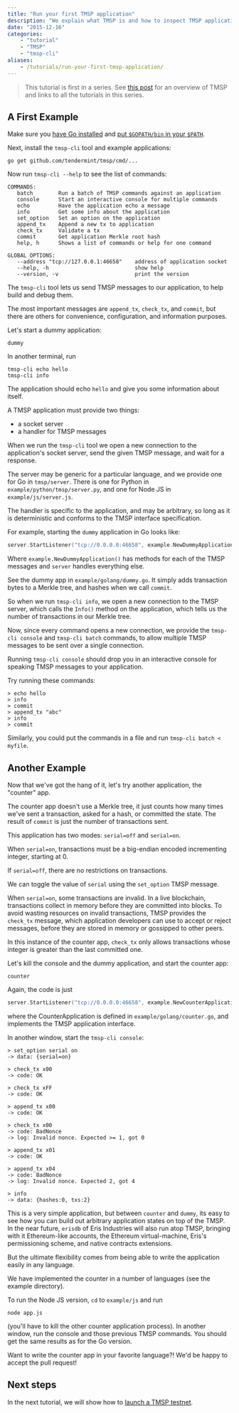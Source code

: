 ```yaml
---
title: "Run your first TMSP application"
description: "We explain what TMSP is and how to inspect TMSP applications using the tmsp-cli tool"
date: "2015-12-16"
categories: 
    - "tutorial"
    - "TMSP"
    - "tmsp-cli"
aliases:
    - /tutorials/run-your-first-tmsp-application/
---
```


> This tutorial is first in a series.  See [this post](/posts/tendermint-socket-protocol/) for an overview of TMSP and links to all the tutorials in this series.


## A First Example

Make sure you [have Go installed](https://golang.org/doc/install) and [put `$GOPATH/bin` in your `$PATH`](https://github.com/tendermint/tendermint/wiki/Setting-GOPATH).

Next, install the `tmsp-cli` tool and example applications:

```
go get github.com/tendermint/tmsp/cmd/...
```

Now run `tmsp-cli --help` to see the list of commands:

```
COMMANDS:
   batch        Run a batch of TMSP commands against an application
   console      Start an interactive console for multiple commands
   echo         Have the application echo a message
   info         Get some info about the application
   set_option   Set an option on the application
   append_tx    Append a new tx to application
   check_tx     Validate a tx
   commit       Get application Merkle root hash
   help, h      Shows a list of commands or help for one command
   
GLOBAL OPTIONS:
   --address "tcp://127.0.0.1:46658"    address of application socket
   --help, -h                           show help
   --version, -v                        print the version
```

The `tmsp-cli` tool lets us send TMSP messages to our application, to help build and debug them.

The most important messages are `append_tx`, `check_tx`, and `commit`,
but there are others for convenience, configuration, and information purposes.

Let's start a dummy application:

```
dummy
```

In another terminal, run 

```
tmsp-cli echo hello
tmsp-cli info
```

The application should echo `hello` and give you some information about itself.

A TMSP application must provide two things:

  - a socket server
  - a handler for TMSP messages

When we run the `tmsp-cli` tool we open a new connection to the application's socket server, 
send the given TMSP message, and wait for a response.

The server may be generic for a particular language, and we provide one for Go in `tmsp/server`.
There is one for Python in `example/python/tmsp/server.py`, and one for Node JS in `example/js/server.js`.

The handler is specific to the application, and may be arbitrary, 
so long as it is deterministic and conforms to the TMSP interface specification.

For example, starting the `dummy` application in Go looks like:

```go
server.StartListener("tcp://0.0.0.0:46658", example.NewDummyApplication())
```

Where `example.NewDummyApplication()` has methods for each of the TMSP messages and `server` handles everything else.

See the dummy app in `example/golang/dummy.go`. It simply adds transaction bytes to a Merkle tree, and hashes when we call `commit`.

So when we run `tmsp-cli info`, we open a new connection to the TMSP server, which calls the `Info()` method on the application, which tells us the number of transactions in our Merkle tree.

Now, since every command opens a new connection, we provide the `tmsp-cli console` and `tmsp-cli batch` commands, 
to allow multiple TMSP messages to be sent over a single connection.

Running `tmsp-cli console` should drop you in an interactive console for speaking TMSP messages to your application.

Try running these commands:

```
> echo hello
> info
> commit
> append_tx "abc"
> info
> commit
```

Similarly, you could put the commands in a file and run `tmsp-cli batch < myfile`.

## Another Example

Now that we've got the hang of it, let's try another application, the "counter" app.

The counter app doesn't use a Merkle tree, it just counts how many times we've sent a transaction,
asked for a hash, or committed the state. The result of `commit` is just the number of transactions sent.

This application has two modes: `serial=off` and `serial=on`.

When `serial=on`, transactions must be a big-endian encoded incrementing integer, starting at 0.

If `serial=off`, there are no restrictions on transactions.

We can toggle the value of `serial` using the `set_option` TMSP message.

When `serial=on`, some transactions are invalid. 
In a live blockchain, transactions collect in memory before they are committed into blocks.
To avoid wasting resources on invalid transactions,
TMSP provides the `check_tx` message, 
which application developers can use to accept or reject messages, 
before they are stored in memory or gossipped to other peers.

In this instance of the counter app, `check_tx` only allows transactions whose integer is greater than the last committed one.

Let's kill the console and the dummy application, and start the counter app:

```
counter
```

Again, the code is just 

```go
server.StartListener("tcp://0.0.0.0:46658", example.NewCounterApplication())
```

where the CounterApplication is defined in `example/golang/counter.go`, and implements the TMSP application interface.

In another window, start the `tmsp-cli console`:

```
> set_option serial on
-> data: {serial=on}

> check_tx x00
-> code: OK

> check_tx xFF
-> code: OK

> append_tx x00
-> code: OK

> check_tx x00
-> code: BadNonce
-> log: Invalid nonce. Expected >= 1, got 0

> append_tx x01
-> code: OK

> append_tx x04
-> code: BadNonce
-> log: Invalid nonce. Expected 2, got 4

> info
-> data: {hashes:0, txs:2}

```

This is a very simple application, but between `counter` and `dummy`, its easy to see how you can build out arbitrary application states on top of the TMSP.
In the near future, `erisdb` of Eris Industries will also run atop TMSP, bringing with it Ethereum-like accounts, the Ethereum virtual-machine, Eris's permissioning scheme, and native contracts extensions.

But the ultimate flexibility comes from being able to write the application easily in any language. 

We have implemented the counter in a number of languages (see the example directory).

To run the Node JS version, `cd` to `example/js` and run 

```
node app.js
```

(you'll have to kill the other counter application process). 
In another window, run the console and those previous TMSP commands. 
You should get the same results as for the Go version.

Want to write the counter app in your favorite language?! We'd be happy to accept the pull request!

## Next steps

In the next tutorial, we will show how to [launch a TMSP testnet](/tutorials/launch-a-tmsp-testnet).

